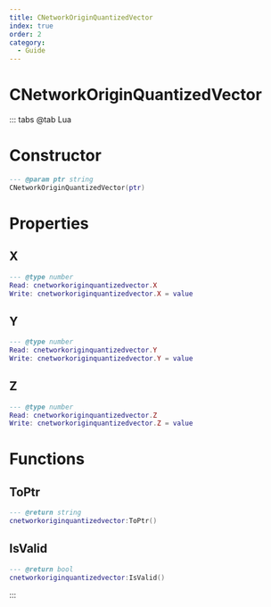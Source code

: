 ```yaml
---
title: CNetworkOriginQuantizedVector
index: true
order: 2
category:
  - Guide
---
```


# CNetworkOriginQuantizedVector

::: tabs
@tab Lua
# Constructor
```lua
--- @param ptr string
CNetworkOriginQuantizedVector(ptr)
```
# Properties
## X 
```lua
--- @type number
Read: cnetworkoriginquantizedvector.X
Write: cnetworkoriginquantizedvector.X = value
```
## Y 
```lua
--- @type number
Read: cnetworkoriginquantizedvector.Y
Write: cnetworkoriginquantizedvector.Y = value
```
## Z 
```lua
--- @type number
Read: cnetworkoriginquantizedvector.Z
Write: cnetworkoriginquantizedvector.Z = value
```
# Functions
## ToPtr
```lua
--- @return string
cnetworkoriginquantizedvector:ToPtr()
```
## IsValid
```lua
--- @return bool
cnetworkoriginquantizedvector:IsValid()
```

:::